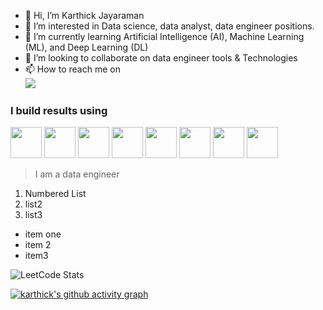 - 👋 Hi, I’m Karthick Jayaraman
- 👀 I’m interested in Data science, data analyst, data engineer positions.
- 🌱 I’m currently learning Artificial Intelligence (AI), Machine Learning (ML), and Deep Learning (DL) 
- 💞️ I’m looking to collaborate on data engineer tools & Technologies
- 📫 How to reach me on 
<br /> [<img src="https://img.shields.io/badge/LinkedIn-0077B5?style=for-the-badge&logo=linkedin&logoColor=white"/>](https://www.linkedin.com/in/karthickengineer/)

### I build results using 
<img height="50" width="50" src="https://img.shields.io/badge/Python-3776AB?style=for-the-badge&logo=python&logoColor=white"/> <img height="50" width="50" src="https://img.shields.io/badge/MySQL-005C84?style=for-the-badge&logo=mysql&logoColor=white"/> <img height="50" width="50" src="https://img.shields.io/badge/PostgreSQL-316192?style=for-the-badge&logo=postgresql&logoColor=white"/> <img height="50" width="50" src="https://img.shields.io/badge/Microsoft_SQL_Server-CC2927?style=for-the-badge&logo=microsoft-sql-server&logoColor=white"/> <img height="50" width="50" src="https://img.shields.io/badge/Databricks-FF3621?style=for-the-badge&logo=Databricks&logoColor=white"/>
<img height="50" width="50" src=""/>
<img height="50" width="50" src=""/>
<img height="50" width="50" src=""/>

> I am a data engineer

1. Numbered List
2. list2
3. list3


- item one 
- item 2
- item3 

![LeetCode Stats](https://leetcard.jacoblin.cool/karthick_jayaraman?theme=dark&font=Cairo&ext=contest)

[![karthick's github activity graph](https://github-readme-activity-graph.vercel.app/graph?username=Data-With-Universe&bg_color=7076d2&color=050505&line=5a9e4c&point=403d3d&area=true&hide_border=true)](https://github.com/ashutosh00710/github-readme-activity-graph)

<!---
Data-With-Universe/Data-With-Universe is a ✨ special ✨ repository because its `README.md` (this file) appears on your GitHub profile.
You can click the Preview link to take a look at your changes.
--->
